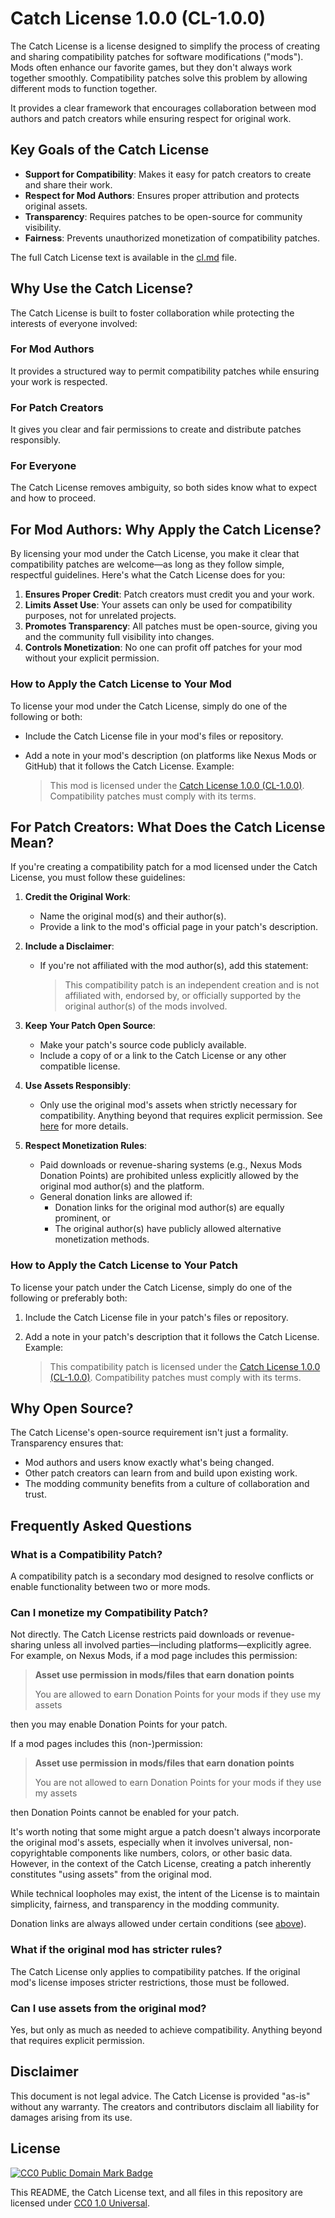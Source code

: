 # Catch License 1.0.0 (CL-1.0.0)

The Catch License is a license designed to simplify the process of creating and sharing compatibility patches for software modifications ("mods"). Mods often enhance our favorite games, but they don't always work together smoothly. Compatibility patches solve this problem by allowing different mods to function together.

It provides a clear framework that encourages collaboration between mod authors and patch creators while ensuring respect for original work.

## Key Goals of the Catch License

- **Support for Compatibility**: Makes it easy for patch creators to create and share their work.
- **Respect for Mod Authors**: Ensures proper attribution and protects original assets.
- **Transparency**: Requires patches to be open-source for community visibility.
- **Fairness**: Prevents unauthorized monetization of compatibility patches.

The full Catch License text is available in the [cl.md](./cl.md) file.

## Why Use the Catch License?

The Catch License is built to foster collaboration while protecting the interests of everyone involved:

### For Mod Authors

It provides a structured way to permit compatibility patches while ensuring your work is respected.

### For Patch Creators

It gives you clear and fair permissions to create and distribute patches responsibly.

### For Everyone

The Catch License removes ambiguity, so both sides know what to expect and how to proceed.

## For Mod Authors: Why Apply the Catch License?

By licensing your mod under the Catch License, you make it clear that compatibility patches are welcome—as long as they follow simple, respectful guidelines. Here's what the Catch License does for you:

1. **Ensures Proper Credit**: Patch creators must credit you and your work.
2. **Limits Asset Use**: Your assets can only be used for compatibility purposes, not for unrelated projects.
3. **Promotes Transparency**: All patches must be open-source, giving you and the community full visibility into changes.
4. **Controls Monetization**: No one can profit off patches for your mod without your explicit permission.

### How to Apply the Catch License to Your Mod

To license your mod under the Catch License, simply do one of the following or both:

- Include the Catch License file in your mod's files or repository.
- Add a note in your mod's description (on platforms like Nexus Mods or GitHub) that it follows the Catch License. Example:

	> This mod is licensed under the [Catch License 1.0.0 (CL-1.0.0)](https://github.com/catch-group/cl). Compatibility patches must comply with its terms.

## For Patch Creators: What Does the Catch License Mean?

If you're creating a compatibility patch for a mod licensed under the Catch License, you must follow these guidelines:

1. **Credit the Original Work**:
	- Name the original mod(s) and their author(s).
	- Provide a link to the mod's official page in your patch's description.

2. **Include a Disclaimer**:
	- If you're not affiliated with the mod author(s), add this statement:
	  > This compatibility patch is an independent creation and is not affiliated with, endorsed by, or officially supported by the original author(s) of the mods involved.

3. **Keep Your Patch Open Source**:
	- Make your patch's source code publicly available.
	- Include a copy of or a link to the Catch License or any other compatible license.

4. **Use Assets Responsibly**:
	- Only use the original mod's assets when strictly necessary for compatibility. Anything beyond that requires explicit permission. See [here](./docs/assets.md) for more details.

5. **Respect Monetization Rules**:
	- Paid downloads or revenue-sharing systems (e.g., Nexus Mods Donation Points) are prohibited unless explicitly allowed by the original mod author(s) and the platform.
	- General donation links are allowed if:
	  - Donation links for the original mod author(s) are equally prominent, or
	  - The original author(s) have publicly allowed alternative monetization methods.

### How to Apply the Catch License to Your Patch

To license your patch under the Catch License, simply do one of the following or preferably both:

1. Include the Catch License file in your patch's files or repository.
2. Add a note in your patch's description that it follows the Catch License. Example:

	> This compatibility patch is licensed under the [Catch License 1.0.0 (CL-1.0.0)](https://github.com/catch-group/cl). Compatibility patches must comply with its terms.

## Why Open Source?

The Catch License's open-source requirement isn't just a formality. Transparency ensures that:

- Mod authors and users know exactly what's being changed.
- Other patch creators can learn from and build upon existing work.
- The modding community benefits from a culture of collaboration and trust.

## Frequently Asked Questions

### What is a Compatibility Patch?

A compatibility patch is a secondary mod designed to resolve conflicts or enable functionality between two or more mods.

### Can I monetize my Compatibility Patch?

Not directly. The Catch License restricts paid downloads or revenue-sharing unless all involved parties—including platforms—explicitly agree. For example, on Nexus Mods, if a mod page includes this permission:

> **Asset use permission in mods/files that earn donation points**
>
> You are allowed to earn Donation Points for your mods if they use my assets

then you may enable Donation Points for your patch.

If a mod pages includes this (non-)permission:

> **Asset use permission in mods/files that earn donation points**
>
>You are not allowed to earn Donation Points for your mods if they use my assets

then Donation Points cannot be enabled for your patch.

It's worth noting that some might argue a patch doesn't always incorporate the original mod's assets, especially when it involves universal, non-copyrightable components like numbers, colors, or other basic data. However, in the context of the Catch License, creating a patch inherently constitutes "using assets" from the original mod.

While technical loopholes may exist, the intent of the License is to maintain simplicity, fairness, and transparency in the modding community.

Donation links are always allowed under certain conditions (see [above](#for-patch-creators-what-does-the-catch-license-mean)).

### What if the original mod has stricter rules?

The Catch License only applies to compatibility patches. If the original mod's license imposes stricter restrictions, those must be followed.

### Can I use assets from the original mod?

Yes, but only as much as needed to achieve compatibility. Anything beyond that requires explicit permission.

## Disclaimer

This document is not legal advice. The Catch License is provided "as-is" without any warranty. The creators and contributors disclaim all liability for damages arising from its use.

## License

[![CC0 Public Domain Mark Badge](https://mirrors.creativecommons.org/presskit/buttons/88x31/svg/cc-zero.svg)](https://creativecommons.org/publicdomain/zero/1.0/)

This README, the Catch License text, and all files in this repository are licensed under [CC0 1.0 Universal](https://creativecommons.org/publicdomain/zero/1.0/).
